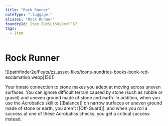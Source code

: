 ```yaml
---
title: "Rock Runner"
noteType: ":luggage:"
aliases: "Rock Runner"
foundryId: Item.TUxSLt56yOorFF67
tags:
  - Item
---
```


# Rock Runner
![[pathfinder2e/Feats/zz_asset-files/icons-sundries-books-book-red-exclamation.webp|150]]

Your innate connection to stone makes you adept at moving across uneven surfaces. You can ignore difficult terrain caused by stone (such as rubble or gravel) and uneven ground made of stone and earth. In addition, when you use the Acrobatics skill to [[Balance]] on narrow surfaces or uneven ground made of stone or earth, you aren't [[Off-Guard]], and when you roll a success at one of these Acrobatics checks, you get a critical success instead.
